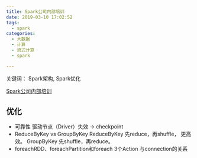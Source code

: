 ```yaml
---
title: Spark公司内部培训
date: 2019-03-10 17:02:52
tags:
  - spark 
categories: 
  - 大数据
  - 计算  
  - 流式计算
  - spark   

---
```


<p></p>
<!-- more -->  

关键词： Spark架构, Spark优化

[Spark公司内部培训](https://www6v.github.io/www6vHomeHexo/2019/03/10/sparkTrain/sparkTrain.pptx)

## 优化
+ 可靠性  驱动节点（Driver）失效  -> checkpoint
+ ReduceByKey vs GroupByKey
   ReduceByKey 先reduce，再shuffle， 更高效。
   GroupByKey  先shuffle，再reduce。
+ foreachRDD、foreachPartition和foreach  3个Action
   与connection的关系


